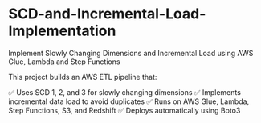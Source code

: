 # SCD-and-Incremental-Load-Implementation
Implement Slowly Changing Dimensions and Incremental Load using AWS Glue, Lambda and Step Functions


This project builds an AWS ETL pipeline that:

✅ Uses SCD 1, 2, and 3 for slowly changing dimensions
✅ Implements incremental data load to avoid duplicates
✅ Runs on AWS Glue, Lambda, Step Functions, S3, and Redshift
✅ Deploys automatically using Boto3
